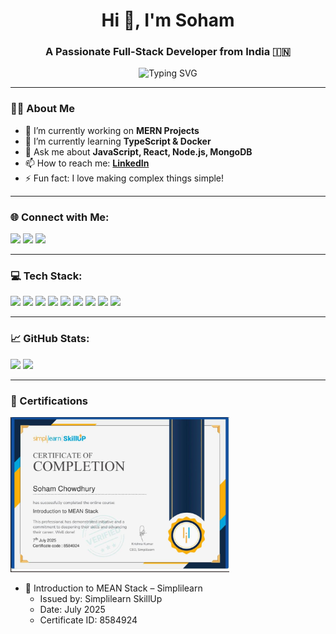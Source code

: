 <h1 align="center">Hi 👋, I'm Soham</h1>
<h3 align="center">A Passionate Full-Stack Developer from India 🇮🇳</h3>

<p align="center">
  <img src="https://readme-typing-svg.herokuapp.com?font=Fira+Code&duration=3000&pause=1000&color=F70000&center=true&vCenter=true&multiline=true&width=600&height=100&lines=Full+Stack+Developer;MERN+Stack+Builder;Open+Source+Contributor;Always+Learning+%F0%9F%93%9A" alt="Typing SVG" />
</p>

---

### 🧑‍💻 About Me

- 🔭 I’m currently working on **MERN Projects**
- 🌱 I’m currently learning **TypeScript & Docker**
- 💬 Ask me about **JavaScript, React, Node.js, MongoDB**
- 📫 How to reach me: [**LinkedIn**](https://www.linkedin.com/in/soham-chowdhury-429540320/)
- ⚡ Fun fact: I love making complex things simple!

---

### 🌐 Connect with Me:
<p align="left">
<a href="https://www.instagram.com/the.man.of_steel?igsh=czFoemhoYzJidGxy" target="blank"><img src="https://img.shields.io/badge/Instagram-E4405F?style=for-the-badge&logo=instagram&logoColor=white"/></a>
<a href="https://www.linkedin.com/in/soham-chowdhury-429540320/" target="blank"><img src="https://img.shields.io/badge/LinkedIn-0077B5?style=for-the-badge&logo=linkedin&logoColor=white"/></a>
<a href="mailto:chowdhury10soham@gmail.com"><img src="https://img.shields.io/badge/Gmail-D14836?style=for-the-badge&logo=gmail&logoColor=white"/></a>
</p>

---

### 💻 Tech Stack:
<p align="left">
  <img src="https://img.shields.io/badge/HTML5-E34F26?style=for-the-badge&logo=html5&logoColor=white"/>
  <img src="https://img.shields.io/badge/CSS3-1572B6?style=for-the-badge&logo=css3&logoColor=white"/>
  <img src="https://img.shields.io/badge/JavaScript-F7DF1E?style=for-the-badge&logo=javascript&logoColor=black"/>
  <img src="https://img.shields.io/badge/React-20232A?style=for-the-badge&logo=react&logoColor=61DAFB"/>
  <img src="https://img.shields.io/badge/Node.js-339933?style=for-the-badge&logo=nodedotjs&logoColor=white"/>
  <img src="https://img.shields.io/badge/Express.js-404D59?style=for-the-badge"/>
  <img src="https://img.shields.io/badge/MongoDB-4EA94B?style=for-the-badge&logo=mongodb&logoColor=white"/>
  <img src="https://img.shields.io/badge/Firebase-ffca28?style=for-the-badge&logo=firebase&logoColor=black"/>
  <img src="https://img.shields.io/badge/Git-F05032?style=for-the-badge&logo=git&logoColor=white"/>
</p>

---

### 📈 GitHub Stats:

<p align="left">
  <img src="https://github-readme-stats.vercel.app/api?username=Soham3000&show_icons=true&theme=tokyonight" width="48%" />
  <img src="https://github-readme-stats.vercel.app/api/top-langs/?username=Soham3000&layout=compact&theme=tokyonight" width="48%" />
</p>

---
### 📜 Certifications

<img src="./certificate.png.jpg" alt="Certificate" width="350"/>

- 🏅 Introduction to MEAN Stack – Simplilearn  
  - Issued by: Simplilearn SkillUp  
  - Date: July 2025  
  - Certificate ID: 8584924
